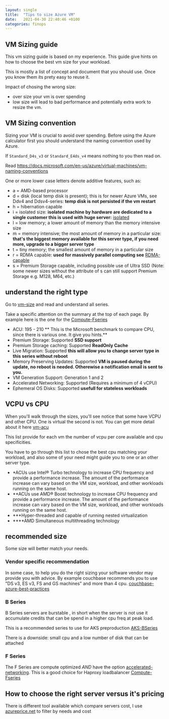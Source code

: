 ```yaml
---
layout: single
title:  "Tips to size Azure VM"
date:   2021-04-30 22:40:46 +0100
categories: finops
---
```


## VM Sizing guide

This vm sizing guide is based on my experience. This guide give hints on how to choose the best vm size for your workload.

This is mostly a list of concept and document that you should use. Once you know them its prety easy to reuse it.

Impact of chosing the wrong size:

- over size your vm is over spending
- low size will lead to bad performance and potentially extra work to resize the vm.

## VM Sizing convention

Sizing your VM is crucial to avoid over spending. Before using the Azure calculator first you should understand the naming convention used by Azure.

If `Standard_D4s_v3` or `Standard_E4ds_v4` means nothing to you then read on.

Read <https://docs.microsoft.com/en-us/azure/virtual-machines/vm-naming-conventions>

One or more lower case letters denote additive features, such as:

- a = AMD-based processor
- d = disk (local temp disk is present); this is for newer Azure VMs, see Ddv4 and Ddsv4-series:
    **temp disk is not persisted if the vm restart**
- h = hibernation capable
- i = isolated size:
    **isolated machine by hardware are dedicated to a single customer this is used with huge server:** [isolated]
- l = low memory; a lower amount of memory than the memory intensive size
- m = memory intensive; the most amount of memory in a particular size:
    **that's the biggest memory available for this server type, if you need more, upgrade to a bigger server type**
- t = tiny memory; the smallest amount of memory in a particular size
- r = RDMA capable:
    **used for massively parallel computing see** [RDMA-capable]
- s = Premium Storage capable, including possible use of Ultra SSD (Note: some newer sizes without the attribute of s can still support Premium Storage e.g. M128, M64, etc.)

## understand the right type

Go to [vm-size] and read and understand all series.

Take a specific attention on the summary at the top of each page.
By example here is the one for the [Compute-Fseries]

- ACU: 195 - 210
**    This is the Microsoft benchmark to compare CPU, since there is various one. It give you hints.**
- Premium Storage: Supported
    **SSD support**
- Premium Storage caching: Supported
    **ReadOnly Cache**
- Live Migration: Supported
    **this will allow you to change server type in this series without reboot**
- Memory Preserving Updates: Supported
    **VM is paused during the update, no reboot is needed. Otherewise a notification email is sent to you.**
- VM Generation Support: Generation 1 and 2
- Accelerated Networking: Supported (Requires a minimum of 4 vCPU)
- Ephemeral OS Disks: Supported
    **usefull for stateless workloads**

## VCPU vs CPU

When you'll walk through the sizes, you'll see notice that some have VCPU and other CPU. One is virtual the second is not. You can get more detail about it here [vm-acu]

This list provide for each vm the number of vcpu per core available and cpu specificities.

You have to go through this list to chose the best cpu matching your workload, and also some of your need might guide you to one or an other server type.

- *ACUs use Intel® Turbo technology to increase CPU frequency and provide a performance increase. The amount of the performance increase can vary based on the VM size, workload, and other workloads running on the same host.
- **ACUs use AMD® Boost technology to increase CPU frequency and provide a performance increase. The amount of the performance increase can vary based on the VM size, workload, and other workloads running on the same host.
- ***Hyper-threaded and capable of running nested virtualization
- ****AMD Simultaneous multithreading technology

## recommended size

Some size will better match your needs.

### Vendor specific recommendation

In some case, to help you do the right sizing your software vendor may provide you with advice. By example couchbase recommends you to use "DS v3, ES v3, FS and GS machines" and more than 4 cpu. [couchbase-azure-best-practices]

### B Series

B Series servers are burstable , in short when the server is not use it accumulate credits that can be spend in a higher cpu freq at peak load.

This is a recommended series to use for AKS preproduction [AKS-BSeries]

There is a downside: small cpu and a low number of disk that can be attached

### F Series

The F Series are compute optimized *AND* have the option [accelerated-networking]. This is a good choice for Haproxy loadbalancer [Compute-Fseries]

## How to choose the right server versus it's pricing

There is different tool available which compare servers cost, I use [azureprice.net] to filter by needs and cost

[vm-size]: https://docs.microsoft.com/en-us/azure/virtual-machines/sizes

[azureprice.net]: https://azureprice.net/

[isolated]: https://docs.microsoft.com/en-us/azure/virtual-machines/isolation

[RDMA-capable]: https://docs.microsoft.com/en-us/azure/virtual-machines/sizes-hpc#rdma-capable-instances

[couchbase-azure-best-practices]: https://docs.couchbase.com/server/5.0/cloud/couchbase-azure-best-practices.html

[AKS-BSeries]: https://azure.microsoft.com/en-us/blog/introducing-burstable-vm-support-in-aks/

[Compute-Fseries]: https://docs.microsoft.com/en-us/azure/virtual-machines/sizes-compute

[accelerated-networking]: https://docs.microsoft.com/en-us/azure/virtual-network/create-vm-accelerated-networking-cli

[vm-acu]: https://docs.microsoft.com/en-us/azure/virtual-machines/acu